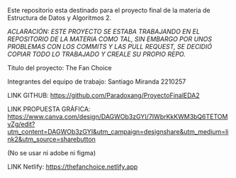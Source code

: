 Este repositorio esta destinado para el proyecto final de la materia de Estructura de Datos y Algoritmos 2.

*ACLARACIÓN: ESTE PROYECTO SE ESTABA TRABAJANDO EN EL REPOSITORIO DE LA MATERIA COMO TAL, SIN EMBARGO POR UNOS PROBLEMAS CON LOS COMMITS Y LAS PULL REQUEST, SE DECIDIÓ COPIAR TODO LO TRABAJADO Y CREALE SU PROPIO REPO.*

Titulo del proyecto: The Fan Choice

Integrantes del equipo de trabajo: Santiago Miranda 2210257

LINK GITHUB: https://github.com/Paradoxang/ProyectoFinalEDA2

LINK PROPUESTA GRÁFICA: https://www.canva.com/design/DAGWOb3zGYI/7IWbrKkKWM3bQ6TETOMvZg/edit?utm_content=DAGWOb3zGYI&utm_campaign=designshare&utm_medium=link2&utm_source=sharebutton

(No se usar ni adobe ni figma)

LINK Netlify: https://thefanchoice.netlify.app
